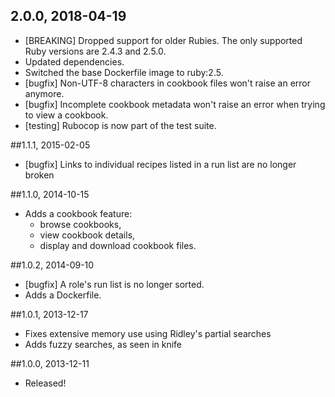 ## 2.0.0, 2018-04-19

* [BREAKING] Dropped support for older Rubies. The only supported Ruby versions are 2.4.3 and 2.5.0.
* Updated dependencies.
* Switched the base Dockerfile image to ruby:2.5.
* [bugfix] Non-UTF-8 characters in cookbook files won't raise an error anymore.
* [bugfix] Incomplete cookbook metadata won't raise an error when trying to view a cookbook.
* [testing] Rubocop is now part of the test suite.

##1.1.1, 2015-02-05

* [bugfix] Links to individual recipes listed in a run list are no longer broken

##1.1.0, 2014-10-15

* Adds a cookbook feature:
  - browse cookbooks,
  - view cookbook details,
  - display and download cookbook files.

##1.0.2, 2014-09-10

* [bugfix] A role's run list is no longer sorted.
* Adds a Dockerfile.

##1.0.1, 2013-12-17

* Fixes extensive memory use using Ridley's partial searches
* Adds fuzzy searches, as seen in knife

##1.0.0, 2013-12-11

* Released!
